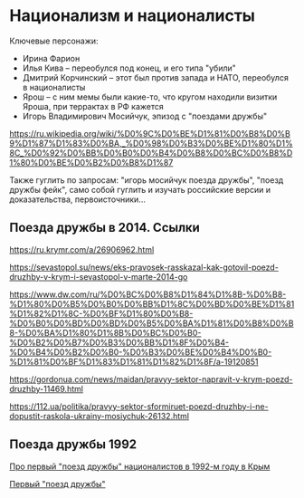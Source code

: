 # Национализм и националисты

Ключевые персонажи:

- Ирина Фарион
- Илья Кива – переобулся под конец, и его типа "убили"
- Дмитрий Корчинский – этот был против запада и НАТО, переобулся в националисты
- Ярош – с ним мемы были какие-то, что кругом находили визитки Яроша, при террактах в РФ
кажется
- Игорь Владимирович Мосийчук, эпизод с "поездами дружбы"

https://ru.wikipedia.org/wiki/%D0%9C%D0%BE%D1%81%D0%B8%D0%B9%D1%87%D1%83%D0%BA,_%D0%98%D0%B3%D0%BE%D1%80%D1%8C_%D0%92%D0%BB%D0%B0%D0%B4%D0%B8%D0%BC%D0%B8%D1%80%D0%BE%D0%B2%D0%B8%D1%87

Также гуглить по запросам: "игорь мосийчук поезда дружбы", "поезд дружбы фейк",
само собой гуглить и изучать российские версии и доказательства, первоисточники...

## Поезда дружбы в 2014. Ссылки

https://ru.krymr.com/a/26906962.html

https://sevastopol.su/news/eks-pravosek-rasskazal-kak-gotovil-poezd-druzhby-v-krym-i-sevastopol-v-marte-2014-go

https://www.dw.com/ru/%D0%BC%D0%B8%D1%84%D1%8B-%D0%B8-%D1%80%D0%B5%D0%B0%D0%BB%D1%8C%D0%BD%D0%BE%D1%81%D1%82%D1%8C-%D0%BF%D1%80%D0%B8-%D0%B0%D0%BD%D0%BD%D0%B5%D0%BA%D1%81%D0%B8%D0%B8-%D0%BA%D1%80%D1%8B%D0%BC%D0%B0-%D0%B2%D0%B7%D0%B3%D0%BB%D1%8F%D0%B4-%D0%B4%D0%B2%D0%B0-%D0%B3%D0%BE%D0%B4%D0%B0-%D1%81%D0%BF%D1%83%D1%81%D1%82%D1%8F/a-19120851

https://gordonua.com/news/maidan/pravyy-sektor-napravit-v-krym-poezd-druzhby-11469.html

https://112.ua/politika/pravyy-sektor-sformiruet-poezd-druzhby-i-ne-dopustit-raskola-ukrainy-mosiychuk-26132.html

## Поезда дружбы 1992

[Про первый "поезд дружбы" националистов в 1992-м году в Крым](https://varjag2007su.livejournal.com/2175776.html)

[Первый "поезд дружбы"](https://colonelcassad.livejournal.com/4064997.html)

